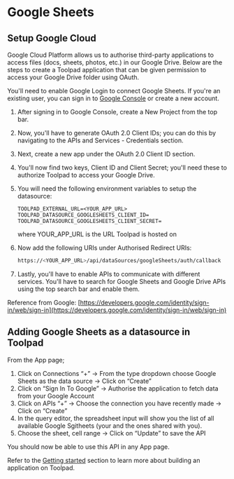 # Google Sheets

## Setup Google Cloud

Google Cloud Platform allows us to authorise third-party applications to access files (docs, sheets, photos, etc.) in our Google Drive. Below are the steps to create a Toolpad application that can be given permission to access your Google Drive folder using OAuth.

You'll need to enable Google Login to connect Google Sheets. If you're an existing user, you can sign in to [Google Console](https://cloud.google.com/) or create a new account.

1. After signing in to Google Console, create a New Project from the top bar.
2. Now, you'll have to generate OAuth 2.0 Client IDs; you can do this by navigating to the APIs and Services - Credentials section.
3. Next, create a new app under the OAuth 2.0 Client ID section.
4. You'll now find two keys, Client ID and Client Secret; you'll need these to authorize Toolpad to access your Google Drive.
5. You will need the following environment variables to setup the datasource:

   ```
   TOOLPAD_EXTERNAL_URL=<YOUR_APP_URL>
   TOOLPAD_DATASOURCE_GOOGLESHEETS_CLIENT_ID=
   TOOLPAD_DATASOURCE_GOOGLESHEETS_CLIENT_SECRET=
   ```

   where YOUR_APP_URL is the URL Toolpad is hosted on

6. Now add the following URIs under Authorised Redirect URIs:
   ```bash
   https://<YOUR_APP_URL>/api/dataSources/googleSheets/auth/callback
   ```
7. Lastly, you'll have to enable APIs to communicate with different services. You'll have to search for Google Sheets and Google Drive APIs using the top search bar and enable them.

Reference from Google: [https://developers.google.com/identity/sign-in/web/sign-in](https://developers.google.com/identity/sign-in/web/sign-in)

## Adding Google Sheets as a datasource in Toolpad

From the App page;

1. Click on Connections “+” → From the type dropdown choose Google Sheets as the data source → Click on “Create”
2. Click on “Sign In To Google” → Authorise the application to fetch data from your Google Account
3. Click on APIs “+” → Choose the connection you have recently made → Click on “Create”
4. In the query editor, the spreadsheet input will show you the list of all available Google Sgitheets (your and the ones shared with you).
5. Choose the sheet, cell range → Click on “Update” to save the API

You should now be able to use this API in any App page.

Refer to the [Getting started](https://github.com/mui/mui-toolpad/blob/docs/sheets/docs/getting-started.md) section to learn more about building an application on Toolpad.
